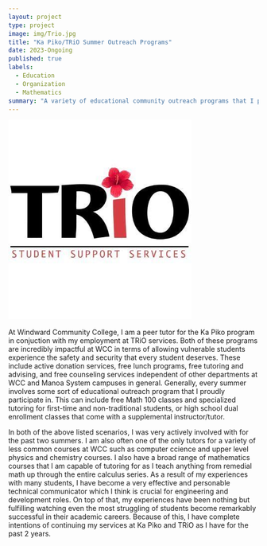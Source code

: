 ```yaml
---
layout: project
type: project
image: img/Trio.jpg
title: "Ka Piko/TRiO Summer Outreach Programs"
date: 2023-Ongoing
published: true
labels:
  - Education
  - Organization
  - Mathematics
summary: "A variety of educational community outreach programs that I participate in every summer."
---
```


<img class="img-fluid" src="../img/Trio.jpg">

At Windward Community College, I am a peer tutor for the Ka Piko program in conjuction with my employment at TRiO services. Both of these programs are incredibly impactful at WCC in terms of allowing vulnerable students experience the safety and security that every student deserves. These include active donation services, free lunch programs, free tutoring and advising, and free counseling services independent of other departments at WCC and Manoa System campuses in general. Generally, every summer involves some sort of educational outreach program that I proudly participate in. This can include free Math 100 classes and specialized tutoring for first-time and non-traditional students, or high school dual enrollment classes that come with a supplemental instructor/tutor. 

In both of the above listed scenarios, I was very actively involved with for the past two summers. I am also often one of the only tutors for a variety of less common courses at WCC such as computer ccience and upper level physics and chemistry courses. I also have a broad range of mathematics courses that I am capable of tutoring for as I teach anything from remedial math up through the entire calculus series. As a result of my experiences with many students, I have become a very effective and personable technical communicator which I think is crucial for engineering and development roles. On top of that, my experiences have been nothing but fulfilling watching even the most struggling of students become remarkably successful in their academic careers. Because of this, I have complete intentions of continuing my services at Ka Piko and TRiO as I have for the past 2 years. 
